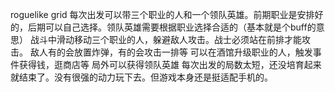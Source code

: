 roguelike grid
每次出发可以带三个职业的人和一个领队英雄。前期职业是安排好的，后期可以自己选择。领队英雄需要根据职业选择合适的（基本就是个buff的意思）
战斗中滑动移动三个职业的人，躲避敌人攻击。战士必须站在前排才能攻击。
敌人有的会放置炸弹，有的会攻击一排等
可以在酒馆升级职业的人，触发事件获得钱，逛商店等
局外可以获得领队英雄
每次出发的局数太短，还没培育起来就结束了。没有很强的动力玩下去。但游戏本身还是挺适配手机的。